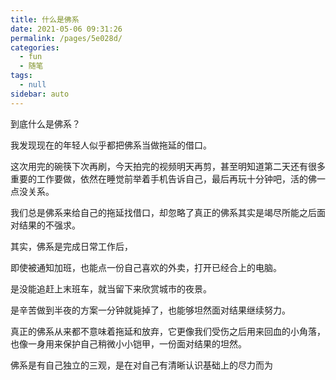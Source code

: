 ```yaml
---
title: 什么是佛系
date: 2021-05-06 09:31:26
permalink: /pages/5e028d/
categories: 
  - fun
  - 随笔
tags: 
  - null
sidebar: auto
---
```

到底什么是佛系？

我发现现在的年轻人似乎都把佛系当做拖延的借口。

这次用完的碗筷下次再刷，今天拍完的视频明天再剪，甚至明知道第二天还有很多重要的工作要做，依然在睡觉前举着手机告诉自己，最后再玩十分钟吧，活的佛一点没关系。

我们总是佛系来给自己的拖延找借口，却忽略了真正的佛系其实是竭尽所能之后面对结果的不强求。

其实，佛系是完成日常工作后，

即使被通知加班，也能点一份自己喜欢的外卖，打开已经合上的电脑。

是没能追赶上末班车，就当留下来欣赏城市的夜景。

是辛苦做到半夜的方案一分钟就毙掉了，也能够坦然面对结果继续努力。

真正的佛系从来都不意味着拖延和放弃，它更像我们受伤之后用来回血的小角落，也像一身用来保护自己稍微小小铠甲，一份面对结果的坦然。


佛系是有自己独立的三观，是在对自己有清晰认识基础上的尽力而为